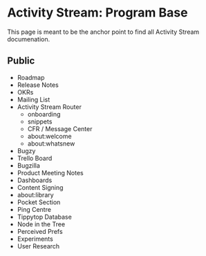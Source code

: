 # Activity Stream: Program Base

This page is meant to be the anchor point to find all Activity Stream
documenation.

## Public

* Roadmap
* Release Notes
* OKRs
* Mailing List
* Activity Stream Router
  * onboarding
  * snippets
  * CFR / Message Center
  * about:welcome
  * about:whatsnew
* Bugzy
* Trello Board
* Bugzilla
* Product Meeting Notes
* Dashboards
* Content Signing
* about:library
* Pocket Section
* Ping Centre
* Tippytop Database
* Node in the Tree
* Perceived Prefs
* Experiments
* User Research